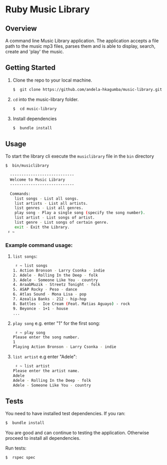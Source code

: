 # Ruby Music Library

## Overview

A command line Music Library application. The application accepts a file path to the music mp3 files, parses them and is able to display, search, create and 'play' the music.

## Getting Started

1. Clone the repo to your local machine.

	```bash
	$  git clone https://github.com/andela-hkagumba/music-library.git
	```

2. `cd` into the music-library folder.

	```bash
	$  cd music-library
	```

3. Install dependencies

	```bash
    $  bundle install
    ```

## Usage

To start the library cli execute the `musiclibrary` file in the `bin` directory


```bash
$  bin/musiclibrary

  ----------------------------
  Welcome to Music Library
  ----------------------------

  Commands:
    list songs - List all songs.
    list artists - List all artists.
    list genres - List all genres.
    play song - Play a single song (specify the song number).
    list artist - List songs of artist.
    list genre - List songs of certain genre.
    exit - Exit the Library.
 ♯ ~

```

### Example command usage:

1. `list songs`:
    
    ```bash
     ♯ ~ list songs
    1. Action Bronson - Larry Csonka - indie
    2. Adele - Rolling In the Deep - folk
    3. Adele - Someone Like You - country
    4. AraabMuzik - Streetz Tonight - folk
    5. ASAP Rocky - Peso - dance
    6. Atlas Sound - Mona Lisa - pop
    7. Azealia Banks - 212 - hip-hop
    8. Battles - Ice Cream (Feat. Matias Aguayo) - rock
    9. Beyonce - 1+1 - house
    ...
	```
2. `play song` e.g. enter "1" for the first song:
    
    ```bash
     ♯ ~ play song
	Please enter the song number.
	1
	Playing Action Bronson - Larry Csonka - indie

    ```
3. `list artist` e.g enter "Adele":
	
	```bash
     ♯ ~ list artist
    Please enter the artist name.
    Adele
    Adele - Rolling In the Deep - folk
    Adele - Someone Like You - country
    ```

## Tests

You need to have installed test dependencies. If you ran:
```bash
$  bundle install
```
You are good and can continue to testing the application. Otherwise proceed to install all dependencies.

Run tests:
```bash
$  rspec spec
```

